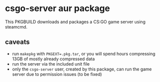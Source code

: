 # csgo-server aur package

This PKGBUILD downloads and packages a CS:GO game server using steamcmd.

## caveats

* run `makepkg` with `PKGEXT=.pkg.tar`, or you will spend hours compressing 13GB of mostly already compressed data
* run the server via the included unit file
* only the `csgo-server` user, created by this package, can run the game server due to permission issues (to be fixed)
